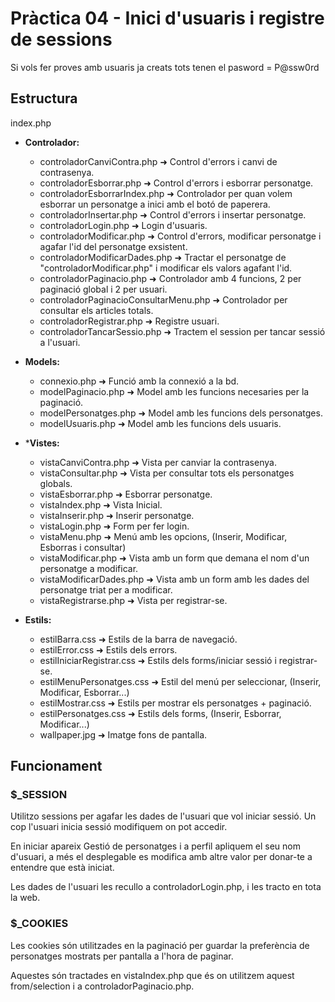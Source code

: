 <!-- Alba Matamoros Morales -->
# Pràctica 04 - Inici d'usuaris i registre de sessions
Si vols fer proves amb usuaris ja creats tots tenen el pasword = P@ssw0rd

## Estructura
index.php

- **Controlador:**
    - controladorCanviContra.php ➜ Control d'errors i canvi de contrasenya.
    - controladorEsborrar.php ➜ Control d'errors i esborrar personatge.
    - controladorEsborrarIndex.php ➜ Controlador per quan volem esborrar un personatge a inici amb el botó de paperera.
    - controladorInsertar.php ➜ Control d'errors i insertar personatge.
    - controladorLogin.php ➜ Login d'usuaris.
    - controladorModificar.php ➜ Control d'errors, modificar personatge i agafar l'id del personatge exsistent.
    - controladorModificarDades.php ➜ Tractar el personatge de "controladorModificar.php" i modificar els valors agafant l'id.
    - controladorPaginacio.php ➜ Controlador amb 4 funcions, 2 per paginació global i 2 per usuari.
    - controladorPaginacioConsultarMenu.php ➜ Controlador per consultar els articles totals.
    - controladorRegistrar.php ➜ Registre usuari.
    - controladorTancarSessio.php ➜ Tractem el session per tancar sessió a l'usuari.

- **Models:**
    - connexio.php ➜ Funció amb la connexió a la bd.
    - modelPaginacio.php ➜ Model amb les funcions necesaries per la paginació.
    - modelPersonatges.php ➜ Model amb les funcions dels personatges.
    - modelUsuaris.php ➜ Model amb les funcions dels usuaris.

- ***Vistes:**
    - vistaCanviContra.php ➜ Vista per canviar la contrasenya.
    - vistaConsultar.php ➜ Vista per consultar tots els personatges globals.
    - vistaEsborrar.php ➜ Esborrar personatge.
    - vistaIndex.php ➜ Vista Inicial.
    - vistaInserir.php ➜ Inserir personatge.
    - vistaLogin.php ➜ Form per fer login.
    - vistaMenu.php ➜ Menú amb les opcions, (Inserir, Modificar, Esborras i consultar)
    - vistaModificar.php ➜ Vista amb un form que demana el nom d'un personatge a modificar.
    - vistaModificarDades.php ➜ Vista amb un form amb les dades del personatge triat per a modificar.
    - vistaRegistrarse.php ➜ Vista per registrar-se.

- **Estils:**
    - estilBarra.css ➜ Estils de la barra de navegació. 
    - estilError.css ➜ Estils dels errors.
    - estilIniciarRegistrar.css ➜ Estils dels forms/iniciar sessió i registrar-se.
    - estilMenuPersonatges.css ➜ Estil del menú per seleccionar, (Inserir, Modificar, Esborrar...)
    - estilMostrar.css ➜ Estils per mostrar els personatges + paginació.
    - estilPersonatges.css ➜ Estils dels forms, (Inserir, Esborrar, Modificar...)
    - wallpaper.jpg ➜ Imatge fons de pantalla.

## Funcionament
### $_SESSION
Utilitzo sessions per agafar les dades de l'usuari que vol iniciar sessió. Un cop l'usuari inicia sessió modifiquem on pot accedir.

En iniciar apareix Gestió de personatges i a perfil apliquem el seu nom d'usuari, a més el desplegable es modifica amb altre valor per donar-te a entendre que està iniciat.

Les dades de l'usuari les recullo a controladorLogin.php, i les tracto en tota la web.

### $_COOKIES
Les cookies són utilitzades en la paginació per guardar la preferència de personatges mostrats per pantalla a l'hora de paginar.

Aquestes són tractades en vistaIndex.php que és on utilitzem aquest from/selection i a controladorPaginacio.php.